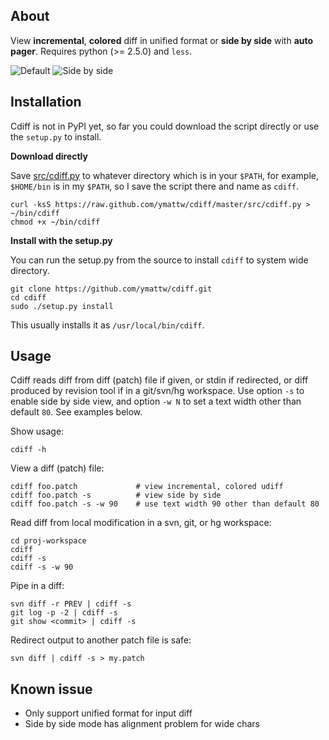 ## About

View **incremental**, **colored** diff in unified format or **side by side**
with **auto pager**.  Requires python (>= 2.5.0) and `less`.

![Default](http://ymattw.github.com/cdiff/img/default.png)
![Side by side](http://ymattw.github.com/cdiff/img/side-by-side.png)

## Installation

Cdiff is not in PyPI yet, so far you could download the script directly or use
the `setup.py` to install.
 
**Download directly**

Save [src/cdiff.py](https://raw.github.com/ymattw/cdiff/master/src/cdiff.py) to
whatever directory which is in your `$PATH`, for example, `$HOME/bin` is in my
`$PATH`, so I save the script there and name as `cdiff`.

    curl -ksS https://raw.github.com/ymattw/cdiff/master/src/cdiff.py > ~/bin/cdiff
    chmod +x ~/bin/cdiff

**Install with the setup.py**

You can run the setup.py from the source to install `cdiff` to system wide
directory.

    git clone https://github.com/ymattw/cdiff.git
    cd cdiff
    sudo ./setup.py install

This usually installs it as `/usr/local/bin/cdiff`.

## Usage

Cdiff reads diff from diff (patch) file if given, or stdin if redirected, or
diff produced by revision tool if in a git/svn/hg workspace.  Use option `-s`
to enable side by side view, and option `-w N` to set a text width other than
default `80`.  See examples below.

Show usage:

    cdiff -h

View a diff (patch) file:

    cdiff foo.patch             # view incremental, colored udiff
    cdiff foo.patch -s          # view side by side
    cdiff foo.patch -s -w 90    # use text width 90 other than default 80

Read diff from local modification in a svn, git, or hg workspace:

    cd proj-workspace
    cdiff
    cdiff -s
    cdiff -s -w 90

Pipe in a diff:

    svn diff -r PREV | cdiff -s
    git log -p -2 | cdiff -s
    git show <commit> | cdiff -s

Redirect output to another patch file is safe:

    svn diff | cdiff -s > my.patch

## Known issue

- Only support unified format for input diff
- Side by side mode has alignment problem for wide chars
